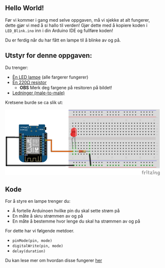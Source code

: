 ## Hello World! 

Før vi kommer i gang med selve oppgaven, må vi sjekke at alt fungerer, dette gjør vi med å si hallo til verden! Gjør dette med å kopiere koden i `LED_Blink.ino` inn i din Arduino IDE og fullføre koden! 

Du er ferdig når du har fått en lampe til å blinke av og på. 


## Utstyr for denne oppgaven:
Du trenger:
* [Èn LED lampe](http://a.pragprog.com/magazines/2010-07/images/leds__4z1zpv__.jpg)  (alle fargerer fungerer)
* [Èn 220Ω resistor](https://pandaelectronicsbd.com/wp-content/uploads/2017/07/220-ohm.jpg) 
  * **OBS** Merk deg fargene på resitoren på bildet!  
* [Ledninger (male-to-male)](https://cdn.solarbotics.com/products/photos/03e0f1ccebb02b4dc5cc17e395d3049b/45040-IMG_6236wht.jpg?w=800)

Kretsene burde se ca slik ut: 

![ledkrests](oppgave1.png)

## Kode 
For å styre en lampe trenger du: 
* Å fortelle Arduinoen hvilke pin du skal sette strøm på 
* En måte å skru strømmen av og på
* En måte å bestemme hvor lenge du skal ha strømmen av og på 

For dette har vi følgende metdoer. 

* `pinMode(pin, mode)`
* `digitalWrite(pin, mode)`
* `delay(duration)` 

Du kan lese mer om hvordan disse fungerer [her](https://www.arduino.cc/reference/en/language/functions/digital-io/pinmode/)
